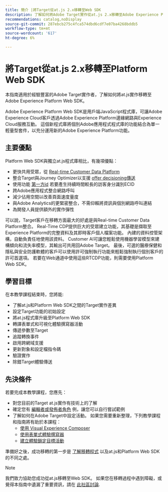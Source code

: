 ```yaml
---
title: 簡介 |將Target從at.js 2.x移轉至Web SDK
description: 了解如何將Adobe Target實作從at.js 2.x移轉至Adobe Experience Platform Web SDK。 主題包括載入JavaScript程式庫、傳送參數、轉譯活動和其他值得注意的圖說。
recommendations: catalog,noDisplay
source-git-commit: 287ebcb275c4fca574dbd6cdf7e07ba4268bddb5
workflow-type: tm+mt
source-wordcount: '617'
ht-degree: 6%

---
```


# 將Target從at.js 2.x移轉至Platform Web SDK

本指南適用於經驗豐富的Adobe Target實作者，了解如何將at.js實作移轉至Adobe Experience Platform Web SDK。

Adobe Experience Platform Web SDK是用戶端JavaScript程式庫，可讓Adobe Experience Cloud客戶透過Adobe Experience Platform邊緣網路與Experience Cloud服務互動。 這個新程式庫將個別Adobe應用程式程式庫的功能結合為單一輕量型套件，以充分運用新的Adobe Experience Platform功能。

## 主要優點

Platform Web SDK與獨立at.js程式庫相比，有幾項優點：

* 更快共用受眾，從 [Real-time Customer Data Platform](https://experienceleague.adobe.com/docs/platform-learn/tutorials/experience-cloud/next-hit-personalization.html?lang=zh-Hant)
* 整合Target與Journey Optimizer以支援 [offer decisioning傳送](https://experienceleague.adobe.com/docs/target/using/integrate/ajo/offer-decision.html)
* 使用功能 [第一方id](https://experienceleague.adobe.com/docs/platform-learn/data-collection/edge-network/generate-first-party-device-ids.html) 若要產生持續時間較長的訪客身分識別ECID
* 跨Adobe應用程式整合網路呼叫
* 減少佔用空間以改善頁面速度量度
* 與Adobe Analytics的更緊密整合，不需仰賴將資訊與個別網路呼叫連結
* 為開發人員提供額外的實作彈性

可以說，Target客戶在移轉方面最大的好處是與Real-time Customer Data Platform整合。 Real-Time CDP提供巨大的受眾建立功能，其基礎是擷取至Experience Platform的完整資料及其即時客戶個人檔案功能。 內建的資料控管架構，自動負責任地使用該資料。 Customer AI可讓您輕鬆使用機器學習模型來建構傾向和流失率模型，其輸出可共用回Adobe Target。 最後，可選的醫療保健和隱私與安全防護軟體的客戶可以使用許可強制執行功能來輕鬆強制執行個別客戶的許可首選項。 若要在Web通道中使用這些RTCDP功能，則需要使用Platform Web SDK。

## 學習目標

在本教學課程結束時，您將能:

* 了解at.js和Platform Web SDK之間的Target實作差異
* 設定Target功能的初始設定
* 將at.js程式庫升級至Platform Web SDK
* 轉譯表單式和可視化體驗撰寫器活動
* 傳遞參數至Target
* 追蹤轉換事件
* 啟用跨網域支援
* 更新對象和設定檔指令碼
* 驗證實作
* 除錯Target體驗傳送


## 先決條件

若要完成本教學課程，您應先：

* 對您目前的Target at.js實作有技術上的了解
* 確定您有 [編輯者或發佈者角色](https://experienceleague.adobe.com/docs/target/using/administer/manage-users/enterprise/properties-overview.html#section_8C425E43E5DD4111BBFC734A2B7ABC80) 例，讓您可以自行嘗試範例
* 了解如何在Adobe Target中設定活動。 如果您需要重新整理，下列教學課程和指南將有助於本課程：
   * [使用 Visual Experience Composer](https://experienceleague.adobe.com/docs/target-learn/tutorials/experiences/use-the-visual-experience-composer.html)
   * [使用表單式體驗撰寫器](https://experienceleague.adobe.com/docs/target-learn/tutorials/experiences/use-the-form-based-experience-composer.html)
   * [建立體驗鎖定目標活動](https://experienceleague.adobe.com/docs/target-learn/tutorials/activities/create-experience-targeting-activities.html)

準備好之後，成功移轉的第一步是 [了解移轉程式](migration-overview.md) 以及at.js和Platform Web SDK的不同之處。

>[!NOTE]
>
>我們致力協助您成功從at.js移轉至Web SDK。 如果您在移轉過程中遇到障礙，或覺得本指南中遺漏了重要資訊，請在 [此社區討論](https://experienceleaguecommunities.adobe.com/t5/adobe-experience-platform-data/tutorial-discussion-migrate-target-from-at-js-to-web-sdk/m-p/575587#M463).